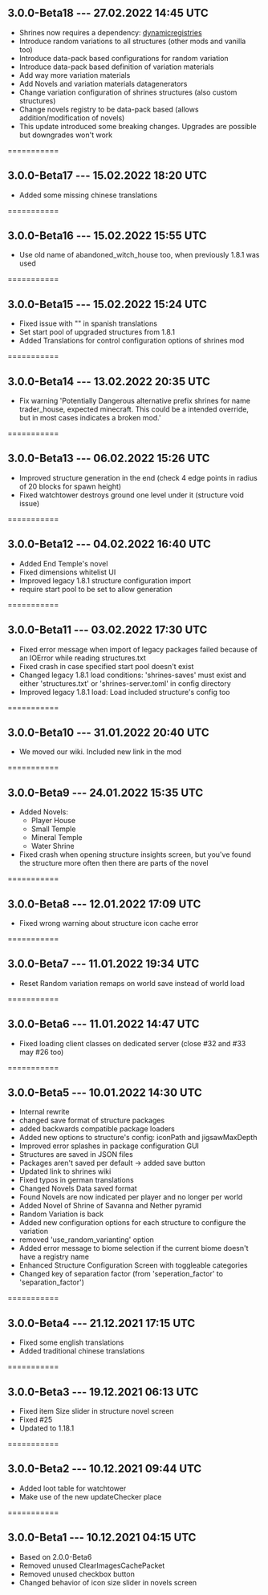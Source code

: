 ## 3.0.0-Beta18 --- 27.02.2022 14:45 UTC

- Shrines now requires a dependency: [dynamicregistries](https://github.com/Silverminer007/DynamicRegistries)
- Introduce random variations to all structures (other mods and vanilla too)
- Introduce data-pack based configurations for random variation
- Introduce data-pack based definition of variation materials
- Add way more variation materials
- Add Novels and variation materials datagenerators
- Change variation configuration of shrines structures (also custom structures)
- Change novels registry to be data-pack based (allows addition/modification of novels)
- This update introduced some breaking changes. Upgrades are possible but downgrades won't work

===========

## 3.0.0-Beta17 --- 15.02.2022 18:20 UTC

- Added some missing chinese translations

===========

## 3.0.0-Beta16 --- 15.02.2022 15:55 UTC

- Use old name of abandoned_witch_house too, when previously 1.8.1 was used

===========

## 3.0.0-Beta15 --- 15.02.2022 15:24 UTC

- Fixed issue with "" in spanish translations
- Set start pool of upgraded structures from 1.8.1
- Added Translations for control configuration options of shrines mod

===========

## 3.0.0-Beta14 --- 13.02.2022 20:35 UTC

- Fix warning 'Potentially Dangerous alternative prefix shrines for name trader_house, expected minecraft. This could be
  a intended override, but in most cases indicates a broken mod.'

===========

## 3.0.0-Beta13 --- 06.02.2022 15:26 UTC

- Improved structure generation in the end (check 4 edge points in radius of 20 blocks for spawn height)
- Fixed watchtower destroys ground one level under it (structure void issue)

===========

## 3.0.0-Beta12 --- 04.02.2022 16:40 UTC

- Added End Temple's novel
- Fixed dimensions whitelist UI
- Improved legacy 1.8.1 structure configuration import
- require start pool to be set to allow generation

===========

## 3.0.0-Beta11 --- 03.02.2022 17:30 UTC

- Fixed error message when import of legacy packages failed because of an IOError while reading structures.txt
- Fixed crash in case specified start pool doesn't exist
- Changed legacy 1.8.1 load conditions: 'shrines-saves' must exist and either 'structures.txt' or 'shrines-server.toml'
  in config directory
- Improved legacy 1.8.1 load: Load included structure's config too

===========

## 3.0.0-Beta10 --- 31.01.2022 20:40 UTC

- We moved our wiki. Included new link in the mod

===========

## 3.0.0-Beta9 --- 24.01.2022 15:35 UTC

- Added Novels:
    - Player House
    - Small Temple
    - Mineral Temple
    - Water Shrine
- Fixed crash when opening structure insights screen, but you've found the structure more often then there are parts of
  the novel

===========

## 3.0.0-Beta8 --- 12.01.2022 17:09 UTC

- Fixed wrong warning about structure icon cache error

===========

## 3.0.0-Beta7 --- 11.01.2022 19:34 UTC

- Reset Random variation remaps on world save instead of world load

===========

## 3.0.0-Beta6 --- 11.01.2022 14:47 UTC

- Fixed loading client classes on dedicated server (close #32 and #33 may #26 too)

===========

## 3.0.0-Beta5 --- 10.01.2022 14:30 UTC

- Internal rewrite
- changed save format of structure packages
- added backwards compatible package loaders
- Added new options to structure's config: iconPath and jigsawMaxDepth
- Improved error splashes in package configuration GUI
- Structures are saved in JSON files
- Packages aren't saved per default -> added save button
- Updated link to shrines wiki
- Fixed typos in german translations
- Changed Novels Data saved format
- Found Novels are now indicated per player and no longer per world
- Added Novel of Shrine of Savanna and Nether pyramid
- Random Variation is back
- Added new configuration options for each structure to configure the variation
- removed 'use_random_varianting' option
- Added error message to biome selection if the current biome doesn't have a registry name
- Enhanced Structure Configuration Screen with toggleable categories
- Changed key of separation factor (from 'seperation_factor' to 'separation_factor')

===========

## 3.0.0-Beta4 --- 21.12.2021 17:15 UTC

- Fixed some english translations
- Added traditional chinese translations

===========

## 3.0.0-Beta3 --- 19.12.2021 06:13 UTC

- Fixed item Size slider in structure novel screen
- Fixed #25
- Updated to 1.18.1

===========

## 3.0.0-Beta2 --- 10.12.2021 09:44 UTC

- Added loot table for watchtower
- Make use of the new updateChecker place

===========

## 3.0.0-Beta1 --- 10.12.2021 04:15 UTC

- Based on 2.0.0-Beta6
- Removed unused ClearImagesCachePacket
- Removed unused checkbox button
- Changed behavior of icon size slider in novels screen